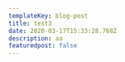 ```yaml
---
templateKey: blog-post
title: test3
date: 2020-03-17T15:33:28.768Z
description: aa
featuredpost: false
---
```

